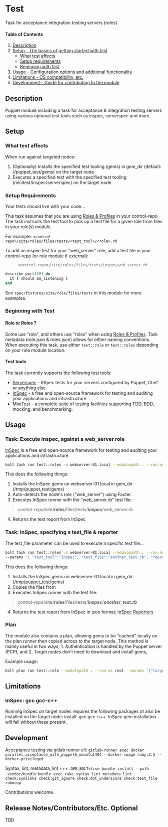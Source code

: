 
# Test

Task for acceptance integration testing servers (roles)

#### Table of Contents

1. [Description](#description)
2. [Setup - The basics of getting started with test](#setup)
    * [What test affects](#what-test-affects)
    * [Setup requirements](#setup-requirements)
    * [Beginning with test](#beginning-with-test)
3. [Usage - Configuration options and additional functionality](#usage)
4. [Limitations - OS compatibility, etc.](#limitations)
5. [Development - Guide for contributing to the module](#development)

## Description

Puppet module including a task for acceptance & integration testing servers
using various optional test tools such as inspec, serverspec and more.

## Setup

### What test affects

When run against targeted nodes:
1. (Optionally) Installs the specified test tooling (gems) in *gem_dir* (default: /<tmp>/puppet_test/gems) on the target node.
2. Executes a specified test with the specified test tooling (minitest/inspec/serverspec) on the target node.


### Setup Requirements

Your tests should live with your code...

This task assumes that you are using [Roles & Profiles](https://puppet.com/docs/pe/2019.0/the_roles_and_profiles_method.html) in your control-repo.
The task instructs the test tool to pick up a test file for a given role from files in your role(s) module.

For example: `<control-repo>/site/roles/files/tests/<test_tool>/<role>.rb`

To add an inspec test for your "web_server" role, add a test file in your control-repo (or role module if external):
>`<control-repo>/site/roles/files/tests/inspec/web_server.rb`
```ruby
describe port(80) do
  it { should be_listening }
end
```

See `spec/fixtures/site/role/files/tests` in this module for more examples.



### Beginning with Test

#### Role or Roles ?

Some use "role", and others use "roles" when using [Roles & Profiles](https://puppet.com/docs/pe/2019.0/the_roles_and_profiles_method.html).
Task metadata (role.json & roles.json) allows for either naming conventions. When executing this task, use either `test::role` or `test::roles` depending on your role module location.

#### Test tools

The task currently supports the following test tools:

- [Serverspec](https://serverspec.org/) - RSpec tests for your servers configured by Puppet, Chef or anything else
- [InSpec](https://www.inspec.io) - a free and open-source framework for testing and auditing your applications and infrastructure.
- [MiniTest](https://github.com/seattlerb/minitest) - a complete suite of testing facilities supporting TDD, BDD, mocking, and benchmarking.


## Usage

### Task: Execute Inspec, against a web_server role

[InSpec](https://www.inspec.io) is a free and open-source framework for testing and auditing your applications and infrastructure.

```bash
bolt task run test::roles -n webserver-01.local --modulepath . --run-as root test_tool=inspec
```

This does the following things:
1. Installs the InSpec gems on webserver-01.local in gem_dir (/tmp/puppet_test/gems)
2. Auto-detects the node's role ("web_server") using Facter.
3. Executes InSpec runner with the "web_server.rb" test file:
> *control-repo*/site/**roles**/files/tests/***inspec***/web_server.rb
4. Returns the test report from InSpec 


### Task: InSpec, specifying a test_file & reporter

The test_file parameter can be used to execute a specific test file...

```bash
bolt task run test::roles -n webserver-01.local --modulepath . --run-as root \
--params '{ "test_tool":"inspec", "test_file":"another_test.rb", "reporter":"json" }'
```

This does the following things:
1. Installs the InSpec gems on webserver-01.local in gem_dir (/tmp/puppet_test/gems)
2. Copies the files from 
3. Executes InSpec runner with the test file: 
> *control-repo*/site/**roles**/files/tests/***inspec***/***another_test.rb*** 
4. Returns the test report from InSpec in json format; [InSpec Reporters](https://www.inspec.io/docs/reference/reporters/)


### Plan

The module also contains a plan, allowing gems to be "cached" locally on the plan runner then copied across to the target node.
This method is mainly useful in two ways; 1. Authentication is handled by the Puppet server (PCP), and 2. Target nodes don't need to download and install gems,

Example usage:

```bash
bolt plan run test::role --modulepath . --run-as root --params '{"target":"webserver.local","test_params":{"test_tool":"serverspec","test_file":"webserver.rb"},"ctrl_params":{"tmp_dir":"/Users/Shared/tmp"}}'
```


## Limitations

### InSpec: gcc gcc-c++

Running InSpec on target nodes requires the following packages ot also be installed on the target node: install: gcc gcc-c++. InSpec gem installation will fail without these present.



## Development

Acceptance testing via gitlab runner cli:
```gitlab-runner exec docker parallel_acceptance_with_puppet6_ubuntu1404 --docker-image ruby:2.5 --docker-privileged```

Syntax, lint, metadata_lint +++:
`GEM_BOLT=true bundle install --path .vendor/bundle`
`bundle exec rake syntax lint metadata_lint check:symlinks check:git_ignore check:dot_underscore check:test_file rubocop`

Contributions welcome.

## Release Notes/Contributors/Etc. **Optional**

TBD
